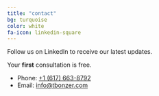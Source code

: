 ```yaml
---
title: "contact"
bg: turquoise
color: white
fa-icon: linkedin-square
---
```


<script src="//platform.linkedin.com/in.js"
type="text/javascript"> lang: en_US</script>
<script type="IN/FollowCompany" data-id="10035063"
data-counter="right"></script>

Follow us on LinkedIn to receive our latest updates.	

Your **first** consultation is free.

* Phone: <a href="tel: +1 (617) 663-8792"> +1 (617) 663-8792</a>
* Email: <info@tbonzer.com>